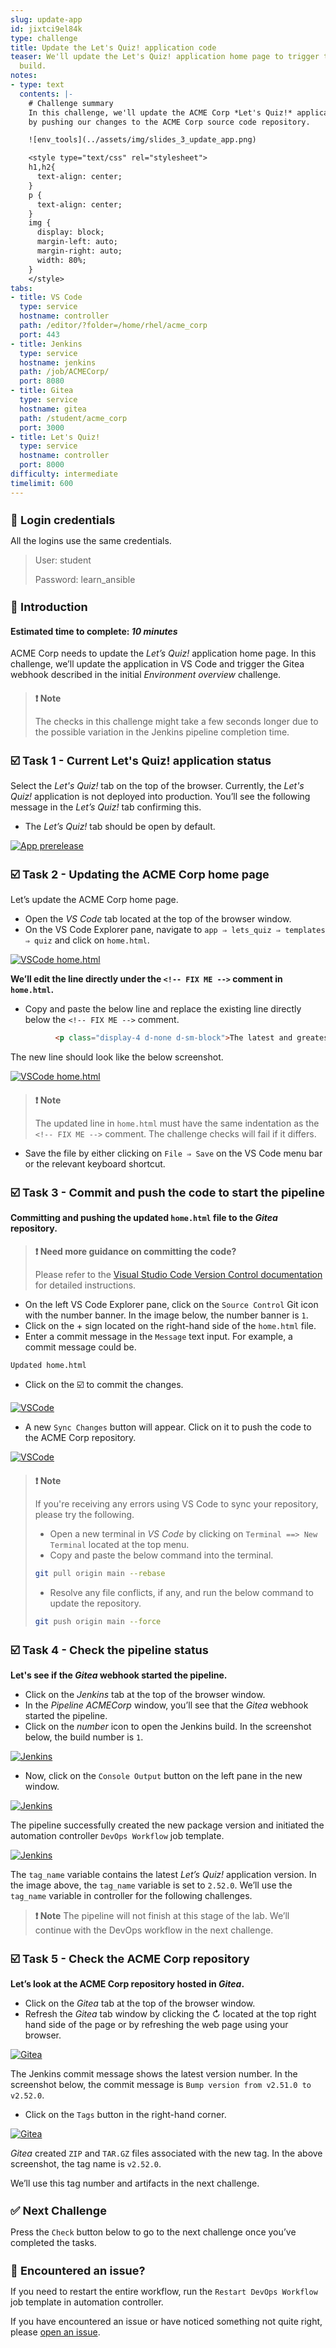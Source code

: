 ```yaml
---
slug: update-app
id: jixtci9el84k
type: challenge
title: Update the Let's Quiz! application code
teaser: We'll update the Let's Quiz! application home page to trigger the DevOps workflow
  build.
notes:
- type: text
  contents: |-
    # Challenge summary
    In this challenge, we'll update the ACME Corp *Let's Quiz!* application code and start the pipeline
    by pushing our changes to the ACME Corp source code repository.

    ![env_tools](../assets/img/slides_3_update_app.png)

    <style type="text/css" rel="stylesheet">
    h1,h2{
      text-align: center;
    }
    p {
      text-align: center;
    }
    img {
      display: block;
      margin-left: auto;
      margin-right: auto;
      width: 80%;
    }
    </style>
tabs:
- title: VS Code
  type: service
  hostname: controller
  path: /editor/?folder=/home/rhel/acme_corp
  port: 443
- title: Jenkins
  type: service
  hostname: jenkins
  path: /job/ACMECorp/
  port: 8080
- title: Gitea
  type: service
  hostname: gitea
  path: /student/acme_corp
  port: 3000
- title: Let's Quiz!
  type: service
  hostname: controller
  port: 8000
difficulty: intermediate
timelimit: 600
---
```

🔐 Login credentials
===
All the logins use the same credentials.

>User: student<p>
>Password: learn_ansible

👋 Introduction
===

#### Estimated time to complete: _10 minutes_<p>

ACME Corp needs to update the _Let’s Quiz!_ application home page. In this challenge, we’ll update the application in VS Code and trigger the Gitea webhook described in the initial _Environment overview_ challenge.

>### **❗️ Note**
> The checks in this challenge might take a few seconds longer due to the  possible variation in the Jenkins pipeline completion time.

☑️ Task 1 - Current Let's Quiz! application status
===

Select the *Let's Quiz!* tab on the top of the browser. Currently, the *Let's Quiz!* application is not deployed into production. You’ll see the following message in the _Let’s Quiz!_ tab confirming this.

* The _Let’s Quiz!_ tab should be open by default.

<!-- ![App prerelease](../assets/img/app_page_prerelease.png) -->
<a href="#app_page_prerelease">
  <img alt="App prerelease"" src="../assets/img/app_page_prerelease.png" />
</a>

<a href="#" class="lightbox" id="app_page_prerelease">
  <img alt="App prerelease" src="../assets/img/app_page_prerelease.png" />
</a>

☑️ Task 2 - Updating the ACME Corp home page
===

Let’s update the ACME Corp home page.

* Open the _VS Code_ tab located at the top of the browser window.
* On the VS Code Explorer pane, navigate to `app ⇒ lets_quiz ⇒ templates ⇒ quiz` and click on `home.html`.

<!-- ![VSCode home.html](../assets/img/vscode_home_edit.png) -->
<a href="#vscode_home_edit">
  <img alt="VSCode home.html" src="../assets/img/vscode_home_edit.png" />
</a>

<a href="#" class="lightbox" id="vscode_home_edit">
  <img alt="VSCode home.html" src="../assets/img/vscode_home_edit.png" />
</a>

**We’ll edit the line directly under the  `<!-- FIX ME -->` comment in `home.html`.**

* Copy and paste the below line and replace the existing line directly below the  `<!-- FIX ME -->` comment.

```html
          <p class="display-4 d-none d-sm-block">The latest and greatest version of the app deployed successfully.</p>
```

The new line should look like the below screenshot.

<!-- ![home.html edited](../assets/img/vscode_home_edit_note.png) -->
<a href="#vscode_home_edit_note">
  <img alt="VSCode home.html" src="../assets/img/vscode_home_edit_note.png" />
</a>

<a href="#" class="lightbox" id="vscode_home_edit_note">
  <img alt="VSCode home.html" src="../assets/img/vscode_home_edit_note.png" />
</a>

>### **❗️ Note**
> The updated line in `home.html` must have the same indentation as the `<!-- FIX ME -->` comment. The challenge checks will fail if it differs.

* Save the file by either clicking on `File ⇒ Save` on the VS Code menu bar or the relevant keyboard shortcut.


☑️ Task 3 - Commit and push the code to start the pipeline
===

**Committing and pushing the updated `home.html` file to the _Gitea_ repository.**

> ### **❗️ Need more guidance on committing the code?**<p>
> Please refer to the [Visual Studio Code Version Control documentation](https://code.visualstudio.com/docs/editor/versioncontrol#_commit) for detailed instructions.

* On the left VS Code Explorer pane, click on the `Source Control` Git icon with the number banner. In the image below, the number banner is `1`.
* Click on the + sign located on the right-hand side of the `home.html` file.
* Enter a commit message in the `Message` text input. For example, a commit message could be.

```
Updated home.html
```

* Click on the ☑️ to commit the changes.

<!-- ![VSCode commit](../assets/img/vscode_commit.png) -->
<a href="#vscode_commit">
  <img alt="VSCode" src="../assets/img/vscode_commit.png" />
</a>

<a href="#" class="lightbox" id="vscode_commit">
  <img alt="VSCode" src="../assets/img/vscode_commit.png" />
</a>

* A new `Sync Changes` button will appear. Click on it to push the code to the ACME Corp repository.

<!-- ![VSCode commit](../assets/img/vscode_push.png) -->
<a href="#vscode_push">
  <img alt="VSCode" src="../assets/img/vscode_push.png" />
</a>

<a href="#" class="lightbox" id="vscode_push">
  <img alt="VSCode" src="../assets/img/vscode_push.png" />
</a>

>### **❗️ Note**
> If you're receiving any errors using VS Code to sync your repository, please try the following.
> * Open a new terminal in *VS Code* by clicking on `Terminal ==> New Terminal` located at the top menu.
> * Copy and paste the below command into the terminal.
>
> ```bash
> git pull origin main --rebase
> ```
> * Resolve any file conflicts, if any, and run the below command to update the repository.
>  ```bash
> git push origin main --force
> ```

☑️ Task 4 - Check the pipeline status
===

**Let's see if the *Gitea* webhook started the pipeline.**

* Click on the _Jenkins_ tab at the top of the browser window.
* In the _Pipeline ACMECorp_ window, you’ll see that the _Gitea_ webhook started the pipeline.
* Click on the *number* icon to open the Jenkins build. In the screenshot below, the build number is `1`.

<!-- ![Jenkins running](../assets/img/jenkins_acme_job_running.png) -->
<a href="#jenkins_acme_job_running">
  <img alt="Jenkins" src="../assets/img/jenkins_acme_job_running.png" />
</a>

<a href="#" class="lightbox" id="jenkins_acme_job_running">
  <img alt="Jenkins" src="../assets/img/jenkins_acme_job_running.png" />
</a>

* Now, click on the `Console Output` button on the left pane in the new window.

<!-- ![Jenkins running](../assets/img/jenkins_acme_console_button.png) -->
<a href="#jenkins_acme_console_button">
  <img alt="Jenkins" src="../assets/img/jenkins_acme_console_button.png" />
</a>

<a href="#" class="lightbox" id="jenkins_acme_console_button">
  <img alt="Jenkins" src="../assets/img/jenkins_acme_console_button.png" />
</a>

The pipeline successfully created the new package version and initiated the automation controller `DevOps Workflow` job template.

<!-- ![Jenkins running](../assets/img/jenkins_acme_console_bottom.png) -->
<a href="#jenkins_acme_console_bottom">
  <img alt="Jenkins" src="../assets/img/jenkins_acme_console_bottom.png" />
</a>

<a href="#" class="lightbox" id="jenkins_acme_console_bottom">
  <img alt="Jenkins" src="../assets/img/jenkins_acme_console_bottom.png" />
</a>

The `tag_name` variable contains the latest _Let’s Quiz!_ application version. In the image above, the `tag_name` variable is set to `2.52.0`. We’ll use the `tag_name` variable in controller for the following challenges.

>**❗️ Note**
>The pipeline will not finish at this stage of the lab. We’ll continue with the DevOps workflow in the next challenge.

☑️ Task 5 - Check the ACME Corp repository
===

**Let’s look at the ACME Corp repository hosted in _Gitea_.**

* Click on the _Gitea_ tab at the top of the browser window.
* Refresh the *Gitea* tab window by clicking the ↻ located at the top right hand side of the page or by refreshing the web page using your browser.

<!-- ![Gitea updated](../assets/img/gitea_new_tag.png) -->
<a href="#gitea_new_tag">
  <img alt="Gitea" src="../assets/img/gitea_new_tag.png" />
</a>

<a href="#" class="lightbox" id="gitea_new_tag">
  <img alt="Gitea" src="../assets/img/gitea_new_tag.png" />
</a>

The Jenkins commit message shows the latest version number. In the screenshot below, the commit message is `Bump version from v2.51.0 to v2.52.0`.

* Click on the `Tags` button in the right-hand corner.

<!-- ![Gitea tag](../assets/img/gitea_tag_artifacts.png) -->
<a href="#gitea_tag_artifacts">
  <img alt="Gitea" src="../assets/img/gitea_tag_artifacts.png" />
</a>

<a href="#" class="lightbox" id="gitea_tag_artifacts">
  <img alt="Gitea" src="../assets/img/gitea_tag_artifacts.png" />
</a>

_Gitea_ created `ZIP` and `TAR.GZ` files associated with the new tag. In the above screenshot, the tag name is `v2.52.0`.

We’ll use this tag number and artifacts in the next challenge.

✅ Next Challenge
===
Press the `Check` button below to go to the next challenge once you’ve completed the tasks.

🐛 Encountered an issue?
====

If you need to restart the entire workflow, run the `Restart DevOps Workflow` job template in automation controller.

If you have encountered an issue or have noticed something not quite right, please [open an issue](https://github.com/ansible/instruqt/issues/new?labels=devops-controller&title=New+DevOps+with+automation+controller+issue+issue:+incident-creation&assignees=craig-br).

<style type="text/css" rel="stylesheet">
  .lightbox {
    display: none;
    position: fixed;
    justify-content: center;
    align-items: center;
    z-index: 999;
    top: 0;
    left: 0;
    right: 0;
    bottom: 0;
    padding: 1rem;
    background: rgba(0, 0, 0, 0.8);
    margin-left: auto;
    margin-right: auto;
    margin-top: auto;
    margin-bottom: auto;
  }
  .lightbox:target {
    display: flex;
  }
  .lightbox img {
    /* max-height: 100% */
    max-width: 60%;
    max-height: 60%;
  }
  img {
    display: block;
    margin-left: auto;
    margin-right: auto;
  }
  h1 {
    font-size: 18px;
  }
    h2 {
    font-size: 16px;
    font-weight: 600
  }
    h3 {
    font-size: 14px;
    font-weight: 600
  }
  p span {
    font-size: 14px;
  }
  ul li span {
    font-size: 14px
  }
</style>
